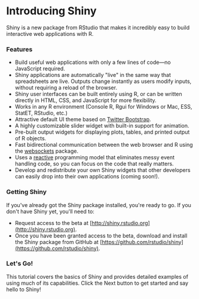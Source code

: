

# Introducing Shiny

Shiny is a new package from RStudio that makes it incredibly easy to build interactive web applications with R.

### Features

* Build useful web applications with only a few lines of code&mdash;no JavaScript required.
* Shiny applications are automatically "live" in the same way that spreadsheets are live. Outputs change instantly as users modify inputs, without requiring a reload of the browser.
* Shiny user interfaces can be built entirely using R, or can be written directly in HTML, CSS, and JavaScript for more flexibility.
* Works in any R environment (Console R, Rgui for Windows or Mac, ESS, StatET, RStudio, etc.)
* Attractive default UI theme based on [Twitter Bootstrap](http://twitter.github.com/bootstrap).
* A highly customizable slider widget with built-in support for animation.
* Pre-built output widgets for displaying plots, tables, and printed output of R objects.
* Fast bidirectional communication between the web browser and R using the [websockets](http://illposed.net/websockets.html) package.
* Uses a [reactive](http://en.wikipedia.org/wiki/Reactive_programming) programming model that eliminates messy event handling code, so you can focus on the code that really matters.
* Develop and redistribute your own Shiny widgets that other developers can easily drop into their own applications (coming soon!).

### Getting Shiny

If you've already got the Shiny package installed, you're ready to go. If you don't have Shiny yet, you'll need to:

* Request access to the beta at [http://shiny.rstudio.org](http://shiny.rstudio.org).
* Once you have been granted access to the beta, download and install the Shiny package from GitHub at 
[https://github.com/rstudio/shiny](https://github.com/rstudio/shiny).


### Let's Go!

This tutorial covers the basics of Shiny and provides detailed examples of using much of its capabilities. Click the Next button to get started and say hello to Shiny!
